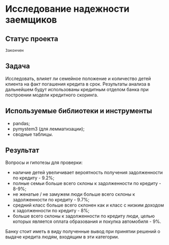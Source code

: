 # Исследование надежности заемщиков

## Статус проекта
`Закончен`

## Задача
Исследовать, влияет ли семейное положение и количество детей клиента на факт погашения кредита в срок. Результаты анализа в дальнейшем будут использованы кредитным отделом банка при построении модели кредитного скоринга.

## Используемые библиотеки и инструменты
- pandas;
- pymystem3 (для лемматизации);
- сводные таблицы.

## Результат
Вопросы и гипотезы для проверки:
- наличие детей увеличивает вероятность получения задолженности по кредиту - 9.2%;
- полные семьи больше всего склоны к задолженности по кредиту - 8-9%;
- не женатые / не замужем люди больше всего склоны к задолженности по кредиту - 9.7%;
- средний класс больше всего склонен как и класс с низким доходом к задолженности по кредиту - 8%;
- больше всего склоны к задолженности по кредиту люди, целью которых является оплата образования и покупка автомобиля - 9%.

Банку стоит иметь в виду полученные вывод при принятии решений о выдаче кредита людям, входящим в эти категории.
